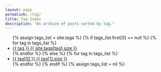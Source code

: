 ```yaml
---
layout: page
permalink: /tag/
title: Tag Index
description: "An archive of posts sorted by tag."
---
```


<ul class="tag-box inline">
{% assign tags_list = site.tags %}  
  {% if tags_list.first[0] == null %}
    {% for tag in tags_list %} 
    	<li><a href="{{ site.url }}/tag/{{ tag | replace:' ','-' | downcase }}/">{{ tag }} <span>{{ site.tags[tag].size }}</span></a></li>
    {% endfor %}
  {% else %}
    {% for tag in tags_list %} 
    	<li><a href="{{ site.url }}/tag/{{ tag[0] | replace:' ','-' | downcase }}/">{{ tag[0] }} <span>{{ tag[1].size }}</span></a></li>
    {% endfor %}
  {% endif %}
{% assign tags_list = nil %}
</ul>